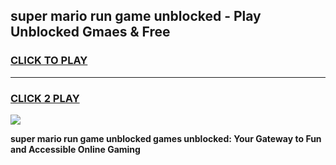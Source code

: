 
## super mario run game unblocked - Play Unblocked Gmaes & Free
<h3>
<a href="https://premium.freeplayer.one?title=super_mario_run_game_unblocked&ref=20F">CLICK TO PLAY</a></h3>
<hr>

<h3>
<a href="https://premium.freeplayer.one?title=super_mario_run_game_unblocked&ref=20F">CLICK 2 PLAY</a>
  
</h3>

<a href="https://premium.freeplayer.one?title=super_mario_run_game_unblocked&ref=20F/"><img src="https://clearcache.store/games.png"></a>


**super mario run game unblocked games unblocked: Your Gateway to Fun and Accessible Online Gaming**
